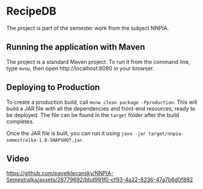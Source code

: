# RecipeDB

The project is part of the semester work from the subject NNPIA.


## Running the application with Maven

The project is a standard Maven project. To run it from the command line,
type `mvnw`, then open http://localhost:8080 in your browser.

## Deploying to Production

To create a production build, call `mvnw clean package -Pproduction`.
This will build a JAR file with all the dependencies and front-end resources,
ready to be deployed. The file can be found in the `target` folder after the build completes.

Once the JAR file is built, you can run it using `java -jar target/nnpia-semestralka-1.0-SNAPSHOT.jar`.


## Video
https://github.com/pavelklecansky/NNPIA-Semestralka/assets/28779692/bbd991f0-cf93-4a22-8236-47a7b6d0f892

